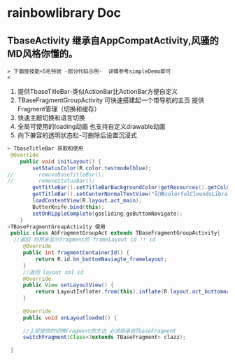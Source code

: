 # rainbowlibrary Doc
## TbaseActivity 继承自AppCompatActivity,风骚的MD风格你懂的。
    > 下面放技能+5毛特效 -部分代码示例-  详情参考simpleDemo即可
    <
1. 提供TbaseTitleBar-类似ActionBar比ActionBar方便自定义
2. TBaseFragmentGroupActivity 可快速搭建起一个带导航的主页 提供Fragment管理（切换和缓存）
3. 快速主题切换和语言切换
4. 全局可使用的loading动画 也支持自定义drawable动画
5. 向下兼容的透明状态栏-可删除后设置沉浸式
```java
> TbaseTitleBar 获取和使用
 @Override
    public void initLayout() {
        setStatusColor(R.color.testmodelblue);
//        removeBaseTitleBar();
//        removeStatusBar();
        getTitleBar().setTitleBarBackgroundColor(getResources().getColor(R.color.colorAccent));
        getTitleBar().setCenterNormalTextView("引用colorfulCloundsLibrary").setTextColor(Color.WHITE);
        loadContentView(R.layout.act_main);
        ButterKnife.bind(this);
        setOnRippleComplete(gosliding,goButtomNavigate);
    }
>TBaseFragmentGroupActivity 使用
 public class AbFragmentGroupAct extends TBaseFragmentGroupActivity{
  //返回 将用来显示fragment的 frameLayout id !! id
     @Override
     public int fragmentContainerId() {
         return R.id.bn_buttomNaviagte_framelayout;
     }
     //返回 layout xml id
     @Override
     public View setLayoutView() {
         return LayoutInflater.from(this).inflate(R.layout.act_buttomnavigate,null);
     }
 
     @Override
     public void onLayoutloaded() {
     
     //上层提供的切换Fragment的方法 必须继承自TbaseFragment
     switchFragment(Class<?extends TBaseFragment> clazz);
 
 }
    

```
